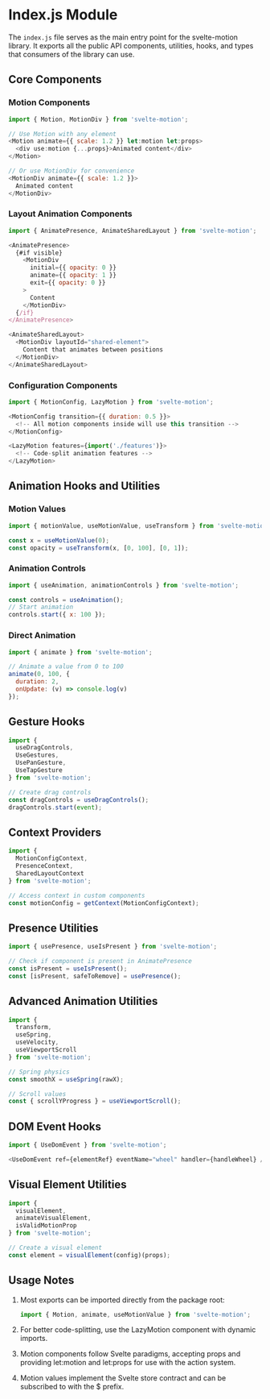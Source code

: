 # Index.js Module

The `index.js` file serves as the main entry point for the svelte-motion library. It exports all the public API components, utilities, hooks, and types that consumers of the library can use.

## Core Components

### Motion Components

```js
import { Motion, MotionDiv } from 'svelte-motion';

// Use Motion with any element
<Motion animate={{ scale: 1.2 }} let:motion let:props>
  <div use:motion {...props}>Animated content</div>
</Motion>

// Or use MotionDiv for convenience
<MotionDiv animate={{ scale: 1.2 }}>
  Animated content
</MotionDiv>
```

### Layout Animation Components

```js
import { AnimatePresence, AnimateSharedLayout } from 'svelte-motion';

<AnimatePresence>
  {#if visible}
    <MotionDiv
      initial={{ opacity: 0 }}
      animate={{ opacity: 1 }}
      exit={{ opacity: 0 }}
    >
      Content
    </MotionDiv>
  {/if}
</AnimatePresence>

<AnimateSharedLayout>
  <MotionDiv layoutId="shared-element">
    Content that animates between positions
  </MotionDiv>
</AnimateSharedLayout>
```

### Configuration Components

```js
import { MotionConfig, LazyMotion } from 'svelte-motion';

<MotionConfig transition={{ duration: 0.5 }}>
  <!-- All motion components inside will use this transition -->
</MotionConfig>

<LazyMotion features={import('./features')}>
  <!-- Code-split animation features -->
</LazyMotion>
```

## Animation Hooks and Utilities

### Motion Values

```js
import { motionValue, useMotionValue, useTransform } from 'svelte-motion';

const x = useMotionValue(0);
const opacity = useTransform(x, [0, 100], [0, 1]);
```

### Animation Controls

```js
import { useAnimation, animationControls } from 'svelte-motion';

const controls = useAnimation();
// Start animation
controls.start({ x: 100 });
```

### Direct Animation

```js
import { animate } from 'svelte-motion';

// Animate a value from 0 to 100
animate(0, 100, {
  duration: 2,
  onUpdate: (v) => console.log(v)
});
```

## Gesture Hooks

```js
import { 
  useDragControls, 
  UseGestures, 
  UsePanGesture, 
  UseTapGesture 
} from 'svelte-motion';

// Create drag controls
const dragControls = useDragControls();
dragControls.start(event);
```

## Context Providers

```js
import { 
  MotionConfigContext, 
  PresenceContext, 
  SharedLayoutContext 
} from 'svelte-motion';

// Access context in custom components
const motionConfig = getContext(MotionConfigContext);
```

## Presence Utilities

```js
import { usePresence, useIsPresent } from 'svelte-motion';

// Check if component is present in AnimatePresence
const isPresent = useIsPresent();
const [isPresent, safeToRemove] = usePresence();
```

## Advanced Animation Utilities

```js
import { 
  transform, 
  useSpring, 
  useVelocity, 
  useViewportScroll 
} from 'svelte-motion';

// Spring physics
const smoothX = useSpring(rawX);

// Scroll values
const { scrollYProgress } = useViewportScroll();
```

## DOM Event Hooks

```js
import { UseDomEvent } from 'svelte-motion';

<UseDomEvent ref={elementRef} eventName="wheel" handler={handleWheel} />
```

## Visual Element Utilities

```js
import { 
  visualElement, 
  animateVisualElement, 
  isValidMotionProp 
} from 'svelte-motion';

// Create a visual element
const element = visualElement(config)(props);
```

## Usage Notes

1. Most exports can be imported directly from the package root:
   ```js
   import { Motion, animate, useMotionValue } from 'svelte-motion';
   ```

2. For better code-splitting, use the LazyMotion component with dynamic imports.

3. Motion components follow Svelte paradigms, accepting props and providing let:motion and let:props for use with the action system.

4. Motion values implement the Svelte store contract and can be subscribed to with the $ prefix.